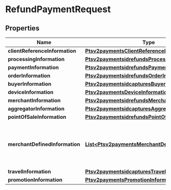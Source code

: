 
# RefundPaymentRequest

## Properties
Name | Type | Description | Notes
------------ | ------------- | ------------- | -------------
**clientReferenceInformation** | [**Ptsv2paymentsClientReferenceInformation**](Ptsv2paymentsClientReferenceInformation.md) |  |  [optional]
**processingInformation** | [**Ptsv2paymentsidrefundsProcessingInformation**](Ptsv2paymentsidrefundsProcessingInformation.md) |  |  [optional]
**paymentInformation** | [**Ptsv2paymentsidrefundsPaymentInformation**](Ptsv2paymentsidrefundsPaymentInformation.md) |  |  [optional]
**orderInformation** | [**Ptsv2paymentsidrefundsOrderInformation**](Ptsv2paymentsidrefundsOrderInformation.md) |  |  [optional]
**buyerInformation** | [**Ptsv2paymentsidcapturesBuyerInformation**](Ptsv2paymentsidcapturesBuyerInformation.md) |  |  [optional]
**deviceInformation** | [**Ptsv2paymentsDeviceInformation**](Ptsv2paymentsDeviceInformation.md) |  |  [optional]
**merchantInformation** | [**Ptsv2paymentsidrefundsMerchantInformation**](Ptsv2paymentsidrefundsMerchantInformation.md) |  |  [optional]
**aggregatorInformation** | [**Ptsv2paymentsidcapturesAggregatorInformation**](Ptsv2paymentsidcapturesAggregatorInformation.md) |  |  [optional]
**pointOfSaleInformation** | [**Ptsv2paymentsidrefundsPointOfSaleInformation**](Ptsv2paymentsidrefundsPointOfSaleInformation.md) |  |  [optional]
**merchantDefinedInformation** | [**List&lt;Ptsv2paymentsMerchantDefinedInformation&gt;**](Ptsv2paymentsMerchantDefinedInformation.md) | The object containing the custom data that the merchant defines.  |  [optional]
**travelInformation** | [**Ptsv2paymentsidcapturesTravelInformation**](Ptsv2paymentsidcapturesTravelInformation.md) |  |  [optional]
**promotionInformation** | [**Ptsv2paymentsPromotionInformation**](Ptsv2paymentsPromotionInformation.md) |  |  [optional]



